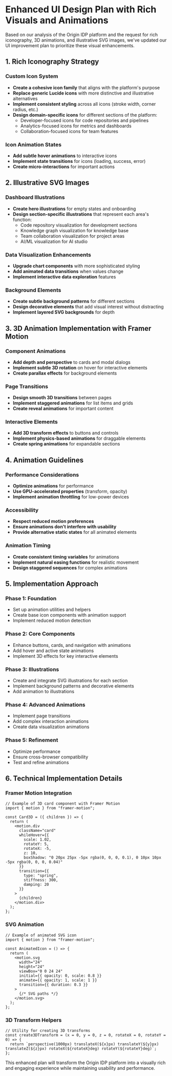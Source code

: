 # Enhanced UI Design Plan with Rich Visuals and Animations

Based on our analysis of the Origin IDP platform and the request for rich iconography, 3D animations, and illustrative SVG images, we've updated our UI improvement plan to prioritize these visual enhancements.

## 1. Rich Iconography Strategy

### Custom Icon System
- **Create a cohesive icon family** that aligns with the platform's purpose
- **Replace generic Lucide icons** with more distinctive and illustrative alternatives
- **Implement consistent styling** across all icons (stroke width, corner radius, etc.)
- **Design domain-specific icons** for different sections of the platform:
  - Developer-focused icons for code repositories and pipelines
  - Analytics-focused icons for metrics and dashboards
  - Collaboration-focused icons for team features

### Icon Animation States
- **Add subtle hover animations** to interactive icons
- **Implement state transitions** for icons (loading, success, error)
- **Create micro-interactions** for important actions

## 2. Illustrative SVG Images

### Dashboard Illustrations
- **Create hero illustrations** for empty states and onboarding
- **Design section-specific illustrations** that represent each area's function:
  - Code repository visualization for development sections
  - Knowledge graph visualization for knowledge base
  - Team collaboration visualization for project areas
  - AI/ML visualization for AI studio

### Data Visualization Enhancements
- **Upgrade chart components** with more sophisticated styling
- **Add animated data transitions** when values change
- **Implement interactive data exploration** features

### Background Elements
- **Create subtle background patterns** for different sections
- **Design decorative elements** that add visual interest without distracting
- **Implement layered SVG backgrounds** for depth

## 3. 3D Animation Implementation with Framer Motion

### Component Animations
- **Add depth and perspective** to cards and modal dialogs
- **Implement subtle 3D rotation** on hover for interactive elements
- **Create parallax effects** for background elements

### Page Transitions
- **Design smooth 3D transitions** between pages
- **Implement staggered animations** for list items and grids
- **Create reveal animations** for important content

### Interactive Elements
- **Add 3D transform effects** to buttons and controls
- **Implement physics-based animations** for draggable elements
- **Create spring animations** for expandable sections

## 4. Animation Guidelines

### Performance Considerations
- **Optimize animations** for performance
- **Use GPU-accelerated properties** (transform, opacity)
- **Implement animation throttling** for low-power devices

### Accessibility
- **Respect reduced motion preferences**
- **Ensure animations don't interfere with usability**
- **Provide alternative static states** for all animated elements

### Animation Timing
- **Create consistent timing variables** for animations
- **Implement natural easing functions** for realistic movement
- **Design staggered sequences** for complex animations

## 5. Implementation Approach

### Phase 1: Foundation
- Set up animation utilities and helpers
- Create base icon components with animation support
- Implement reduced motion detection

### Phase 2: Core Components
- Enhance buttons, cards, and navigation with animations
- Add hover and active state animations
- Implement 3D effects for key interactive elements

### Phase 3: Illustrations
- Create and integrate SVG illustrations for each section
- Implement background patterns and decorative elements
- Add animation to illustrations

### Phase 4: Advanced Animations
- Implement page transitions
- Add complex interaction animations
- Create data visualization animations

### Phase 5: Refinement
- Optimize performance
- Ensure cross-browser compatibility
- Test and refine animations

## 6. Technical Implementation Details

### Framer Motion Integration
```tsx
// Example of 3D card component with Framer Motion
import { motion } from "framer-motion";

const Card3D = ({ children }) => {
  return (
    <motion.div
      className="card"
      whileHover={{ 
        scale: 1.02,
        rotateY: 5,
        rotateX: -5,
        z: 10,
        boxShadow: "0 20px 25px -5px rgba(0, 0, 0, 0.1), 0 10px 10px -5px rgba(0, 0, 0, 0.04)"
      }}
      transition={{ 
        type: "spring", 
        stiffness: 300, 
        damping: 20 
      }}
    >
      {children}
    </motion.div>
  );
};
```

### SVG Animation
```tsx
// Example of animated SVG icon
import { motion } from "framer-motion";

const AnimatedIcon = () => {
  return (
    <motion.svg
      width="24"
      height="24"
      viewBox="0 0 24 24"
      initial={{ opacity: 0, scale: 0.8 }}
      animate={{ opacity: 1, scale: 1 }}
      transition={{ duration: 0.3 }}
    >
      {/* SVG paths */}
    </motion.svg>
  );
};
```

### 3D Transform Helpers
```tsx
// Utility for creating 3D transforms
const create3DTransform = (x = 0, y = 0, z = 0, rotateX = 0, rotateY = 0) => {
  return `perspective(1000px) translateX(${x}px) translateY(${y}px) translateZ(${z}px) rotateX(${rotateX}deg) rotateY(${rotateY}deg)`;
};
```

This enhanced plan will transform the Origin IDP platform into a visually rich and engaging experience while maintaining usability and performance.
